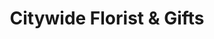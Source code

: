 ---
title: "Citywide Florist & Gifts"
url: /christchurch/citywide-florist-und-gifts/
shop: Blumen
---